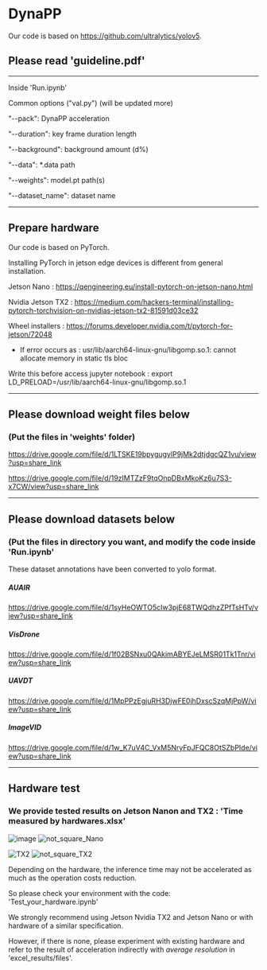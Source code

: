 # DynaPP

Our code is based on https://github.com/ultralytics/yolov5.

## Please read 'guideline.pdf'

---
Inside 'Run.ipynb'

Common options ("val.py") (will be updated more)

"--pack": DynaPP acceleration

"--duration": key frame duration length

"--background": background amount (d%)

"--data": *.data path

"--weights": model.pt path(s)

"--dataset_name": dataset name


---

## Prepare hardware

Our code is based on PyTorch.

Installing PyTorch in jetson edge devices is different from general installation.

Jetson Nano : https://qengineering.eu/install-pytorch-on-jetson-nano.html

Nvidia Jetson TX2 : https://medium.com/hackers-terminal/installing-pytorch-torchvision-on-nvidias-jetson-tx2-81591d03ce32

Wheel installers : https://forums.developer.nvidia.com/t/pytorch-for-jetson/72048

+ If error occurs as : usr/lib/aarch64-linux-gnu/libgomp.so.1: cannot allocate memory in static tls bloc

Write this before access jupyter notebook : export LD_PRELOAD=/usr/lib/aarch64-linux-gnu/libgomp.so.1

---

## Please download weight files below

### (Put the files in 'weights' folder)

https://drive.google.com/file/d/1LTSKE19bpygugylP9jMk2dtjdgcQZ1vu/view?usp=share_link

https://drive.google.com/file/d/19zIMTZzF9tqOnpDBxMkoKz6u7S3-x7CW/view?usp=share_link

---

## Please download datasets below 
### (Put the files in directory you want, and modify the code inside 'Run.ipynb'

These dataset annotations have been converted to yolo format.

##### AUAIR

https://drive.google.com/file/d/1syHeOWTO5cIw3pjE68TWQdhzZPfTsHTv/view?usp=share_link

##### VisDrone

https://drive.google.com/file/d/1f02BSNxu0QAkimABYEJeLMSR01Tk1Tnr/view?usp=share_link

##### UAVDT

https://drive.google.com/file/d/1MpPPzEgjuRH3DjwFE0jhDxscSzqMjPpW/view?usp=share_link

##### ImageVID

https://drive.google.com/file/d/1w_K7uV4C_VxM5NryFpJFQC8OtSZbPIde/view?usp=share_link

---
## Hardware test
### We provide tested results on Jetson Nanon and TX2 : 'Time measured by hardwares.xlsx'

![image](https://user-images.githubusercontent.com/118588373/203310683-7ea2fe02-b5e8-4d04-96ab-f1a6b3f26947.png)
![not_square_Nano](https://user-images.githubusercontent.com/118588373/203301518-3fcd6475-a6cc-402f-a62b-2725244eea48.png)


![TX2](https://user-images.githubusercontent.com/118588373/203301579-1c667e59-f192-412b-b3ed-a3af36c5a9a6.png)
![not_square_TX2](https://user-images.githubusercontent.com/118588373/203301641-c4e99322-ad9c-4d66-a1e1-bb2e640a8f01.png)


Depending on the hardware, the inference time may not be accelerated as much as the operation costs reduction.

So please check your environment with the code: 'Test_your_hardware.ipynb'

We strongly recommend using Jetson Nvidia TX2 and Jetson Nano or with hardware of a similar specification.

However, if there is none, please experiment with existing hardware and refer to the result of acceleration indirectly with *average resolution* in 'excel_results/files'.

